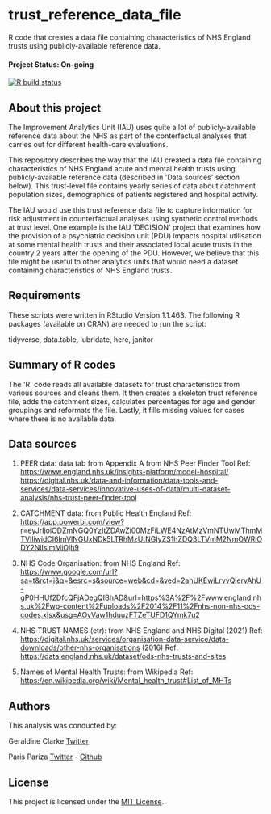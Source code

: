 # trust_reference_data_file
R code that creates a data file containing characteristics of NHS England trusts using publicly-available reference data.


#### Project Status: On-going
  [![R build status](https://github.com/THF-evaluative-analytics/THFstyle/workflows/R-CMD-check/badge.svg)](https://github.com/THF-evaluative-analytics/trust_reference_data_file/actions)
  
  
## About this project

The Improvement Analytics Unit (IAU) uses quite a lot of publicly-available reference data about the NHS as part of the conterfactual analyses that carries out for different health-care evaluations. 

This repository describes the way that the IAU created a data file containing characteristics of NHS England acute and mental health trusts using publicly-available reference data (described in 'Data sources' section below). This trust-level file contains yearly series of data about catchment population sizes, demographics of patients registered and hospital activity. 

The IAU would use this trust reference data file to capture information for risk adjustment in counterfactual analyses using synthetic control methods at trust level. One example is the IAU 'DECISION' project that examines how the provision of a psychiatric decision unit (PDU) impacts hospital utilisation at some mental health trusts and their associated local acute trusts in the country 2 years after the opening of the PDU. However, we believe that this file might be useful to other analytics units that would need a dataset containing characteristics of NHS England trusts.


## Requirements

These scripts were written in RStudio Version 1.1.463. 
The following R packages (available on CRAN) are needed to run the script:

tidyverse,
data.table,
lubridate,
here,
janitor


## Summary of R codes

The 'R' code reads all available datasets for trust characteristics from various sources and cleans them. It then creates a skeleton trust reference file, adds the catchment sizes, calculates percentages for age and gender groupings and reformats the file. Lastly, it fills missing values for cases where there is no available data.


## Data sources

1. PEER data: data tab from Appendix A from NHS Peer Finder Tool
Ref: https://www.england.nhs.uk/insights-platform/model-hospital/
https://digital.nhs.uk/data-and-information/data-tools-and-services/data-services/innovative-uses-of-data/multi-dataset-analysis/nhs-trust-peer-finder-tool

2. CATCHMENT data: from Public Health England
Ref: https://app.powerbi.com/view?r=eyJrIjoiODZmNGQ0YzItZDAwZi00MzFiLWE4NzAtMzVmNTUwMThmMTVlIiwidCI6ImVlNGUxNDk5LTRhMzUtNGIyZS1hZDQ3LTVmM2NmOWRlODY2NiIsImMiOjh9

3. NHS Code Organisation: from NHS England
Ref: https://www.google.com/url?sa=t&rct=j&q=&esrc=s&source=web&cd=&ved=2ahUKEwiLrvvQlervAhU-gP0HHUf2DfcQFjADegQIBhAD&url=https%3A%2F%2Fwww.england.nhs.uk%2Fwp-content%2Fuploads%2F2014%2F11%2Fnhs-non-nhs-ods-codes.xlsx&usg=AOvVaw1hduuzFTZeTUFD1QYmk7u2

4. NHS TRUST NAMES (etr): from NHS England and NHS Digital
(2021) Ref: https://digital.nhs.uk/services/organisation-data-service/data-downloads/other-nhs-organisations
(2016) Ref: https://data.england.nhs.uk/dataset/ods-nhs-trusts-and-sites

5. Names of Mental Health Trusts: from Wikipedia
Ref: https://en.wikipedia.org/wiki/Mental_health_trust#List_of_MHTs 


## Authors

This analysis was conducted by:

Geraldine Clarke [Twitter](https://twitter.com/GeraldineCTHF)

Paris Pariza [Twitter](https://twitter.com/ParizaParis) - [Github](https://github.com/Ppariz)


## License

This project is licensed under the [MIT License](LICENSE.md).


